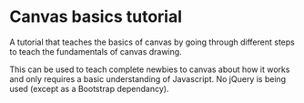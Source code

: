 # Canvas basics tutorial
A tutorial that teaches the basics of canvas by going through different steps to teach the fundamentals of canvas drawing.

This can be used to teach complete newbies to canvas about how it works and only requires a basic understanding of Javascript. No jQuery is being used (except as a Bootstrap dependancy).

